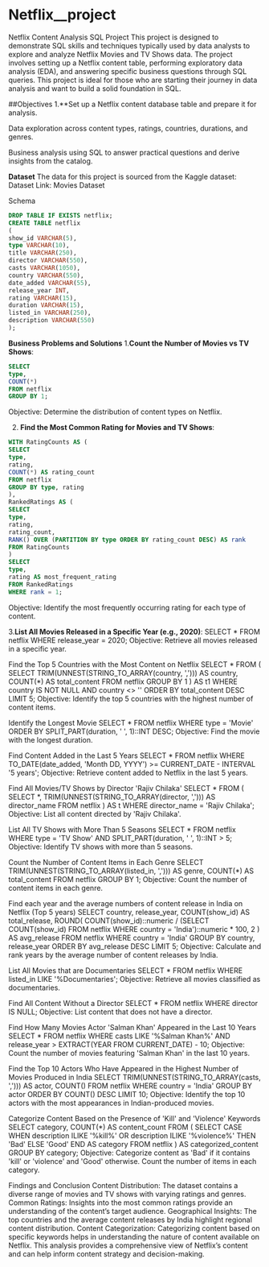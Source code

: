 # Netflix__project
Netflix Content Analysis SQL Project
This project is designed to demonstrate SQL skills and techniques typically used by data analysts to explore and analyze Netflix Movies and TV Shows data. The project involves setting up a Netflix content table, performing exploratory data analysis (EDA), and answering specific business questions through SQL queries. This project is ideal for those who are starting their journey in data analysis and want to build a solid foundation in SQL.

##Objectives
1.**Set up a Netflix content database table and prepare it for analysis.

Data exploration across content types, ratings, countries, durations, and genres.

Business analysis using SQL to answer practical questions and derive insights from the catalog.

**Dataset**
The data for this project is sourced from the Kaggle dataset:
Dataset Link: Movies Dataset

Schema
```sql
DROP TABLE IF EXISTS netflix;
CREATE TABLE netflix
(
show_id VARCHAR(5),
type VARCHAR(10),
title VARCHAR(250),
director VARCHAR(550),
casts VARCHAR(1050),
country VARCHAR(550),
date_added VARCHAR(55),
release_year INT,
rating VARCHAR(15),
duration VARCHAR(15),
listed_in VARCHAR(250),
description VARCHAR(550)
);
```

**Business Problems and Solutions**
1.**Count the Number of Movies vs TV Shows**:
```sql
SELECT
type,
COUNT(*)
FROM netflix
GROUP BY 1;
```
Objective: Determine the distribution of content types on Netflix.

2. **Find the Most Common Rating for Movies and TV Shows**:
```sql
WITH RatingCounts AS (
SELECT
type,
rating,
COUNT(*) AS rating_count
FROM netflix
GROUP BY type, rating
),
RankedRatings AS (
SELECT
type,
rating,
rating_count,
RANK() OVER (PARTITION BY type ORDER BY rating_count DESC) AS rank
FROM RatingCounts
)
SELECT
type,
rating AS most_frequent_rating
FROM RankedRatings
WHERE rank = 1;
```
Objective: Identify the most frequently occurring rating for each type of content.

3.**List All Movies Released in a Specific Year (e.g., 2020)**:
SELECT *
FROM netflix
WHERE release_year = 2020;
Objective: Retrieve all movies released in a specific year.

Find the Top 5 Countries with the Most Content on Netflix
SELECT *
FROM
(
SELECT
TRIM(UNNEST(STRING_TO_ARRAY(country, ','))) AS country,
COUNT(*) AS total_content
FROM netflix
GROUP BY 1
) AS t1
WHERE country IS NOT NULL AND country <> ''
ORDER BY total_content DESC
LIMIT 5;
Objective: Identify the top 5 countries with the highest number of content items.

Identify the Longest Movie
SELECT
*
FROM netflix
WHERE type = 'Movie'
ORDER BY SPLIT_PART(duration, ' ', 1)::INT DESC;
Objective: Find the movie with the longest duration.

Find Content Added in the Last 5 Years
SELECT *
FROM netflix
WHERE TO_DATE(date_added, 'Month DD, YYYY') >= CURRENT_DATE - INTERVAL '5 years';
Objective: Retrieve content added to Netflix in the last 5 years.

Find All Movies/TV Shows by Director 'Rajiv Chilaka'
SELECT *
FROM (
SELECT
*,
TRIM(UNNEST(STRING_TO_ARRAY(director, ','))) AS director_name
FROM netflix
) AS t
WHERE director_name = 'Rajiv Chilaka';
Objective: List all content directed by 'Rajiv Chilaka'.

List All TV Shows with More Than 5 Seasons
SELECT *
FROM netflix
WHERE type = 'TV Show'
AND SPLIT_PART(duration, ' ', 1)::INT > 5;
Objective: Identify TV shows with more than 5 seasons.

Count the Number of Content Items in Each Genre
SELECT
TRIM(UNNEST(STRING_TO_ARRAY(listed_in, ','))) AS genre,
COUNT(*) AS total_content
FROM netflix
GROUP BY 1;
Objective: Count the number of content items in each genre.

Find each year and the average numbers of content release in India on Netflix (Top 5 years)
SELECT
country,
release_year,
COUNT(show_id) AS total_release,
ROUND(
COUNT(show_id)::numeric /
(SELECT COUNT(show_id) FROM netflix WHERE country = 'India')::numeric * 100, 2
) AS avg_release
FROM netflix
WHERE country = 'India'
GROUP BY country, release_year
ORDER BY avg_release DESC
LIMIT 5;
Objective: Calculate and rank years by the average number of content releases by India.

List All Movies that are Documentaries
SELECT *
FROM netflix
WHERE listed_in LIKE '%Documentaries';
Objective: Retrieve all movies classified as documentaries.

Find All Content Without a Director
SELECT *
FROM netflix
WHERE director IS NULL;
Objective: List content that does not have a director.

Find How Many Movies Actor 'Salman Khan' Appeared in the Last 10 Years
SELECT *
FROM netflix
WHERE casts LIKE '%Salman Khan%'
AND release_year > EXTRACT(YEAR FROM CURRENT_DATE) - 10;
Objective: Count the number of movies featuring 'Salman Khan' in the last 10 years.

Find the Top 10 Actors Who Have Appeared in the Highest Number of Movies Produced in India
SELECT
TRIM(UNNEST(STRING_TO_ARRAY(casts, ','))) AS actor,
COUNT()
FROM netflix
WHERE country = 'India'
GROUP BY actor
ORDER BY COUNT() DESC
LIMIT 10;
Objective: Identify the top 10 actors with the most appearances in Indian-produced movies.

Categorize Content Based on the Presence of 'Kill' and 'Violence' Keywords
SELECT
category,
COUNT(*) AS content_count
FROM (
SELECT
CASE
WHEN description ILIKE '%kill%' OR description ILIKE '%violence%' THEN 'Bad'
ELSE 'Good'
END AS category
FROM netflix
) AS categorized_content
GROUP BY category;
Objective: Categorize content as 'Bad' if it contains 'kill' or 'violence' and 'Good' otherwise. Count the number of items in each category.

Findings and Conclusion
Content Distribution: The dataset contains a diverse range of movies and TV shows with varying ratings and genres.
Common Ratings: Insights into the most common ratings provide an understanding of the content’s target audience.
Geographical Insights: The top countries and the average content releases by India highlight regional content distribution.
Content Categorization: Categorizing content based on specific keywords helps in understanding the nature of content available on Netflix.
This analysis provides a comprehensive view of Netflix’s content and can help inform content strategy and decision-making.
